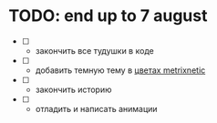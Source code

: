 # TODO: end up to 7 august
- [ ] - закончить все тудушки в коде
- [ ] - добавить темную тему в [цветах metrixnetic](https://www.figma.com/file/UUNjVZdXsobcCHt6T2NT9dt2/Personal-Colors?node-id=0%3A1)
- [ ] - закончить историю
- [ ] - отладить и написать анимации
